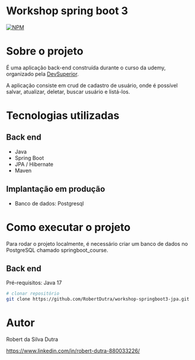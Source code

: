 # Workshop spring boot 3
[![NPM](https://img.shields.io/npm/l/react)](https://github.com/RobertDutra/workshop-springboot3-jpa/blob/main/LICENSE) 

# Sobre o projeto

É uma aplicação back-end construída durante o curso da udemy, organizado pela [DevSuperior](https://devsuperior.com "Site da DevSuperior").

A aplicação consiste em crud de cadastro de usuário, onde é possível salvar, atualizar, deletar, buscar usuário e listá-los.

# Tecnologias utilizadas
## Back end
- Java
- Spring Boot
- JPA / Hibernate
- Maven
## Implantação em produção
- Banco de dados: Postgresql

# Como executar o projeto

Para rodar o projeto localmente, é necessário criar um banco de dados no PostgreSQL chamado springboot_course.

## Back end
Pré-requisitos: Java 17

```bash
# clonar repositório
git clone https://github.com/RobertDutra/workshop-springboot3-jpa.git

```

# Autor

Robert da Silva Dutra 

https://www.linkedin.com/in/robert-dutra-880033226/
